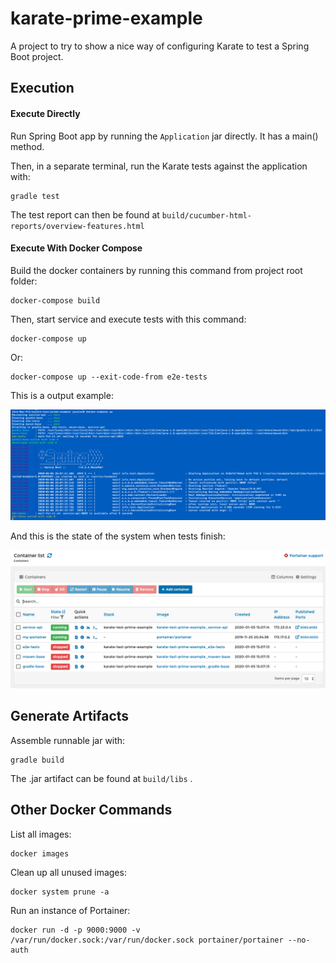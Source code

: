 # karate-prime-example

A project to try to show a nice way of configuring Karate to test a Spring Boot project.

## Execution

#### Execute Directly

Run Spring Boot app by running the `Application` jar directly.  It has a main() method.

Then, in a separate terminal, run the Karate tests against the application with:

    gradle test

The test report can then be found at `build/cucumber-html-reports/overview-features.html`

#### Execute With Docker Compose

Build the docker containers by running this command from project root folder:

    docker-compose build
    
Then, start service and execute tests with this command:

    docker-compose up
    
Or:
   
    docker-compose up --exit-code-from e2e-tests

This is a output example:

![Screenshot](docker.png)

And this is the state of the system when tests finish:

![Screenshot](containers.png)

## Generate Artifacts

Assemble runnable jar with:

    gradle build

The .jar artifact can be found at `build/libs` .
    
## Other Docker Commands

List all images:

    docker images
    
Clean up all unused images:

    docker system prune -a
    
Run an instance of Portainer:

    docker run -d -p 9000:9000 -v /var/run/docker.sock:/var/run/docker.sock portainer/portainer --no-auth
    
    
    
